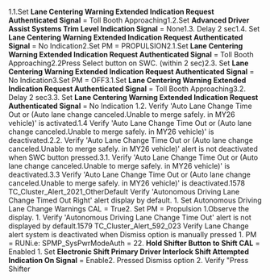 1.1.Set **Lane Centering Warning Extended Indication Request Authenticated Signal** = Toll Booth Approaching1.2.Set **Advanced Driver Assist Systems Trim Level Indication Signal** = None1.3. Delay 2 sec1.4. Set **Lane Centering Warning Extended Indication Request Authenticated Signal** = No Indication2.Set PM = PROPULSION2.1.Set **Lane Centering Warning Extended Indication Request Authenticated Signal** = Toll Booth Approaching2.2Press Select button on SWC. (within 2 sec)2.3. Set **Lane Centering Warning Extended Indication Request Authenticated Signal** = No Indication3.Set PM = OFF3.1.Set **Lane Centering Warning Extended Indication Request Authenticated Signal** = Toll Booth Approaching3.2. Delay 2 sec3.3. Set **Lane Centering Warning Extended Indication Request Authenticated Signal** = No Indication 1.2. Verify 'Auto Lane Change Time Out or (Auto lane change canceled.Unable to merge safely. in MY26 vehicle)' is activated.1.4 Verify 'Auto Lane Change Time Out or (Auto lane change canceled.Unable to merge safely. in MY26 vehicle)' is deactivated.2.2. Verify 'Auto Lane Change Time Out or (Auto lane change canceled.Unable to merge safely. in MY26 vehicle)' alert is not deactivated when SWC button pressed.3.1. Verify 'Auto Lane Change Time Out or (Auto lane change canceled.Unable to merge safely. in MY26 vehicle)' is deactivated.3.3 Verify 'Auto Lane Change Time Out or (Auto lane change canceled.Unable to merge safely. in MY26 vehicle)' is deactivated.1578 TC_Cluster_Alert_2021_OtherDefault Verify 'Autonomous Driving Lane Change Timed Out Right' alert display by default. 1. Set Autonomous Driving Lane Change Warnings CAL = True2. Set PM = Propulsion 1.Observe the display. 1. Verify 'Autonomous Driving Lane Change Time Out' alert is not displayed by default.1579 TC_Cluster_Alert_592_023 Verify Lane Change alert system is deactivated when Dismiss option is manually pressed 1. PM = RUNi.e: SPMP_SysPwrModeAuth = 22. **Hold Shifter Button to Shift CAL** = Enabled 1. Set **Electronic Shift Primary Driver Interlock Shift Attempted Indication On Signal** = Enable2. Pressed Dismiss option 2. Verify "Press Shifter